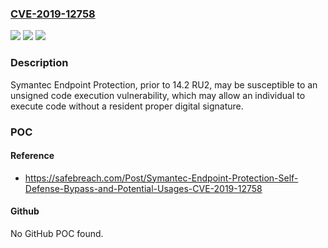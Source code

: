 ### [CVE-2019-12758](https://cve.mitre.org/cgi-bin/cvename.cgi?name=CVE-2019-12758)
![](https://img.shields.io/static/v1?label=Product&message=Symantec%20Endpoint%20Protection&color=blue)
![](https://img.shields.io/static/v1?label=Version&message=n%2Fa&color=blue)
![](https://img.shields.io/static/v1?label=Vulnerability&message=Unsigned%20Code%20Execution&color=brighgreen)

### Description

Symantec Endpoint Protection, prior to 14.2 RU2, may be susceptible to an unsigned code execution vulnerability, which may allow an individual to execute code without a resident proper digital signature.

### POC

#### Reference
- https://safebreach.com/Post/Symantec-Endpoint-Protection-Self-Defense-Bypass-and-Potential-Usages-CVE-2019-12758

#### Github
No GitHub POC found.

